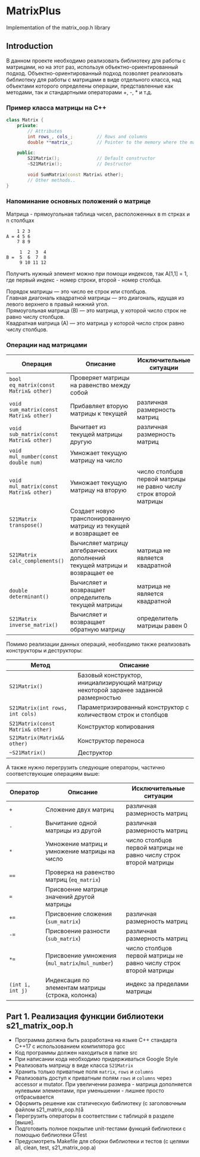 # MatrixPlus
Implementation of the matrix_oop.h library

## Introduction

В данном проекте необходимо реализовать библиотеку для работы с матрицами, но на этот раз, используя объектно-ориентированный подход. Объектно-ориентированный подход позволяет реализовать библиотеку для работы с матрицами в виде отдельного класса, над объектами которого определены операции, представленные как методами, так и стандартными операторами +, -, * и т.д.

### Пример класса матрицы на C++

```cpp
class Matrix {
    private:
        // Attributes
        int rows_, cols_;         // Rows and columns
        double **matrix_;         // Pointer to the memory where the matrix is allocated

    public:
        S21Matrix();              // Default constructor
        ~S21Matrix();             // Destructor

        void SumMatrix(const Matrix& other); 
        // Other methods..
}
```

### Напоминание основных положений о матрице

Матрица - прямоугольная таблица чисел, расположенных в m стрках и n столбцах

```
    1 2 3
A = 4 5 6
    7 8 9
```

```
     1  2  3  4
В =  5  6  7  8
     9 10 11 12
```

Получить нужный элемент можно при помощи индексов, так
A[1,1] = 1, где первый индекс - номер строки, второй - номер столбца.

Порядок матрицы — это число ее строк или столбцов. \
Главная диагональ квадратной матрицы — это диагональ, идущая из левого верхнего в правый нижний угол. \
Прямоугольная матрица (В) — это матрица, у которой число строк не равно числу столбцов. \
Квадратная матрица (А) — это матрица у которой число строк равно числу столбцов.

### Операции над матрицами

| Операция    | Описание   | Исключительные ситуации |
| ----------- | ----------- | ----------- |
| `bool eq_matrix(const Matrix& other)` | Проверяет матрицы на равенство между собой |  |
| `void sum_matrix(const Matrix& other)` | Прибавляет вторую матрицы к текущей | различная размерность матриц |
| `void sub_matrix(const Matrix& other)` | Вычитает из текущей матрицы другую | различная размерность матриц |
| `void mul_number(const double num)` | Умножает текущую матрицу на число |  |
| `void mul_matrix(const Matrix& other)` | Умножает текущую матрицу на вторую | число столбцов первой матрицы не равно числу строк второй матрицы |
| `S21Matrix transpose()` | Создает новую транспонированную матрицу из текущей и возвращает ее |  |
| `S21Matrix calc_complements()` | Вычисляет матрицу алгебраических дополнений текущей матрицы и возвращает ее | матрица не является квадратной |
| `double determinant()` | Вычисляет и возвращает определитель текущей матрицы | матрица не является квадратной |
| `S21Matrix inverse_matrix()` | Вычисляет и возвращает обратную матрицу | определитель матрицы равен 0 |

Помимо реализации данных операций, необходимо также реализовать конструкторы и деструкторы:

| Метод    | Описание   |
| ----------- | ----------- |
| `S21Matrix()` | Базовый конструктор, инициализирующий матрицу некоторой заранее заданной размерностью |  
| `S21Matrix(int rows, int cols)` | Параметризированный конструктор с количеством строк и столбцов | 
| `S21Matrix(const Matrix& other)` | Конструктор копирования |
| `S21Matrix(Matrix&& other)` | Конструктор переноса |
| `~S21Matrix()` | Деструктор |

А также нужно перегрузить следующие операторы, частично соответствующие операциям выше:

| Оператор    | Описание   | Исключительные ситуации |
| ----------- | ----------- | ----------- |
| `+`      | Сложение двух матриц  | различная размерность матриц |
| `-`   | Вычитание одной матрицы из другой | различная размерность матриц |
| `*`  | Умножение матриц и умножение матрицы на число | число столбцов первой матрицы не равно числу строк второй матрицы |
| `==`  | Проверка на равенство матриц (`eq_matrix`) | |
| `=`  | Присвоение матрице значений другой матрицы | |
| `+=`  | Присвоение сложения (`sum_matrix`)   | различная размерность матриц |
| `-=`  | Присвоение разности (`sub_matrix`) | различная размерность матриц |
| `*=`  | Присвоение умножения (`mul_matrix`/`mul_number`) | число столбцов первой матрицы не равно числу строк второй матрицы |
| `(int i, int j)`  | Индексация по элементам матрицы (строка, колонка) | индекс за пределами матрицы |


## Part 1. Реализация функции библиотеки s21_matrix_oop.h

- Программа должна быть разработана на языке C++ стандарта C++17 с использованием компилятора gcc
- Код программы должен находиться в папке src
- При написании кода необходимо придерживаться Google Style
- Реализовать матрицу в виде класса `S21Matrix`
- Хранить только приватные поля `matrix`, `rows` и `columns`
- Реализовать доступ к приватным полям `rows` и `columns` через accessor и mutator. При увеличении размера - матрица дополняется нулевыми элементами, при уменьшении - лишнее просто отбрасывается
- Оформить решение как статическую библиотеку (с заголовочным файлом s21_matrix_oop.h)å
- Перегрузить операторы в соответствии с таблицой в разделе [выше].
- Подготовить полное покрытие unit-тестами функций библиотеки c помощью библиотеки GTest
- Предусмотреть Makefile для сборки библиотеки и тестов (с целями all, clean, test, s21_matrix_oop.a)